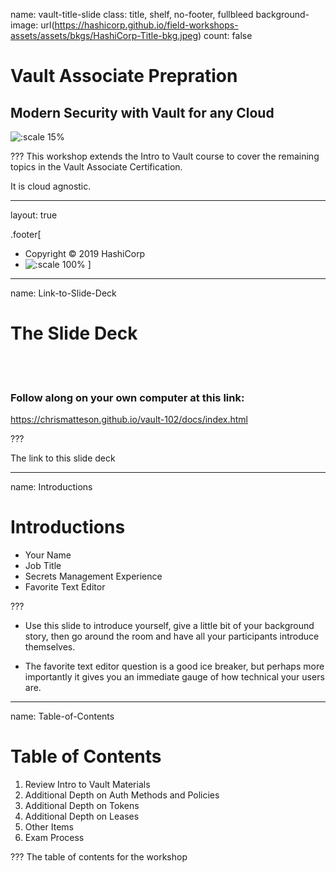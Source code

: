 name: vault-title-slide
class: title, shelf, no-footer, fullbleed
background-image: url(https://hashicorp.github.io/field-workshops-assets/assets/bkgs/HashiCorp-Title-bkg.jpeg)
count: false

# Vault Associate Prepration
## Modern Security with Vault for any Cloud

![:scale 15%](https://hashicorp.github.io/field-workshops-assets/assets/logos/logo_vault.png)

???
This workshop extends the Intro to Vault course to cover the remaining topics in the Vault Associate Certification.

It is cloud agnostic.

---
layout: true

.footer[
- Copyright © 2019 HashiCorp
- ![:scale 100%](https://hashicorp.github.io/field-workshops-assets/assets/logos/HashiCorp_Icon_Black.svg)
]

---
name: Link-to-Slide-Deck
# The Slide Deck
<br><br>
### Follow along on your own computer at this link:

https://chrismatteson.github.io/vault-102/docs/index.html

???

The link to this slide deck

---
name: Introductions
# Introductions

* Your Name
* Job Title
* Secrets Management Experience
* Favorite Text Editor

???
* Use this slide to introduce yourself, give a little bit of your background story, then go around the room and have all your participants introduce themselves.

* The favorite text editor question is a good ice breaker, but perhaps more importantly it gives you an immediate gauge of how technical your users are.  

---
name: Table-of-Contents
# Table of Contents

1. Review Intro to Vault Materials
1. Additional Depth on Auth Methods and Policies
1. Additional Depth on Tokens
1. Additional Depth on Leases
1. Other Items
1. Exam Process

???
The table of contents for the workshop

